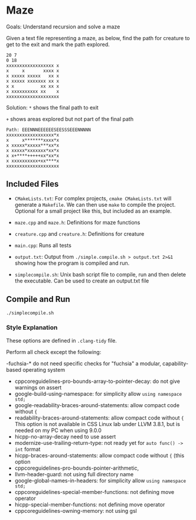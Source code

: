 # Maze

Goals: Understand recursion and solve a maze

Given a text file representing a maze, as below, find the path for
creature to get to the exit and mark the path explored.
```
20 7
0 18
xxxxxxxxxxxxxxxxxx x
x     x       xxxx x
x xxxxx xxxxx   xx x
x xxxxx xxxxxxx xx x
x x          xx xx x
x xxxxxxxxxx xx    x
xxxxxxxxxxxxxxxxxxxx
```

Solution:
`*` shows the final path to exit

`+` shows areas explored but not part of the final path

```
Path: EEENNNEEEEEESEESSSEEENNNNN
xxxxxxxxxxxxxxxxxx*x
x     x*******xxxx*x
x xxxxx*xxxxx***xx*x
x xxxxx*xxxxxxx*xx*x
x x+****+++++xx*xx*x
x xxxxxxxxxx+xx****x
xxxxxxxxxxxxxxxxxxxx
```


## Included Files

- `CMakeLists.txt`: For complex projects, `cmake CMakeLists.txt` will
  generate a `Makefile`. We can then use `make` to compile the
  project. Optional for a small project like this, but included as an
  example.

- `maze.cpp` and `maze.h`: Definitions for maze functions

- `creature.cpp` and `creature.h`: Definitions for creature

- `main.cpp`: Runs all tests

- `output.txt`: Output from `./simple.compile.sh > output.txt 2>&1`
showing how the program is compiled and run.

- `simplecompile.sh`: Unix bash script file to compile, run 
and then delete the executable. Can be used to create an output.txt file


## Compile and Run

```
./simplecompile.sh
```


### Style Explanation
These options are defined in `.clang-tidy` file.

Perform all check except the following:

-fuchsia-* do not need specific checks for "fuchsia" a modular, capability-based operating system
- cppcoreguidelines-pro-bounds-array-to-pointer-decay: do not give warnings on assert
- google-build-using-namespace: for simplicity allow `using namespace std;`
- google-readability-braces-around-statements: allow compact code without `{`
- readability-braces-around-statements: allow compact code without `{`
This option is not available in CSS Linux lab under LLVM 3.8.1, but is needed on my PC when using 9.0.0
- hicpp-no-array-decay need to use assert
- modernize-use-trailing-return-type: not ready yet for `auto func() -> int` format
- hicpp-braces-around-statements: allow compact code without `{` (this option
- cppcoreguidelines-pro-bounds-pointer-arithmetic,
- llvm-header-guard: not using full directory name
- google-global-names-in-headers: for simplicity allow `using namespace std;`
- cppcoreguidelines-special-member-functions: not defining move operator
- hicpp-special-member-functions: not defining move operator
- cppcoreguidelines-owning-memory: not using gsl



